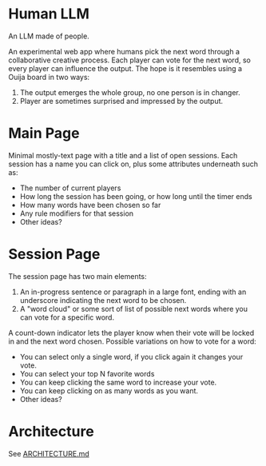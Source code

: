 # Human LLM

An LLM made of people.

An experimental web app where humans pick the next word through a collaborative
creative process. Each player can vote for the next word, so every player can
influence the output. The hope is it resembles using a Ouija board in two ways:

1. The output emerges the whole group, no one person is in changer.
2. Player are sometimes surprised and impressed by the output.

# Main Page

Minimal mostly-text page with a title and a list of open sessions. Each session
has a name you can click on, plus some attributes underneath such as:

  * The number of current players
  * How long the session has been going, or how long until the timer ends
  * How many words have been chosen so far
  * Any rule modifiers for that session
  * Other ideas?

# Session Page

The session page has two main elements:

1. An in-progress sentence or paragraph in a large font, ending with an
    underscore indicating the next word to be chosen.
2. A "word cloud" or some sort of list of possible next words where you can vote
    for a specific word.

A count-down indicator lets the player know when their vote will be locked in
and the next word chosen. Possible variations on how to vote for a word:

  * You can select only a single word, if you click again it changes your vote.
  * You can select your top N favorite words
  * You can keep clicking the same word to increase your vote.
  * You can keep clicking on as many words as you want.
  * Other ideas?

# Architecture

See [ARCHITECTURE.md](ARCHITECTURE.md)
